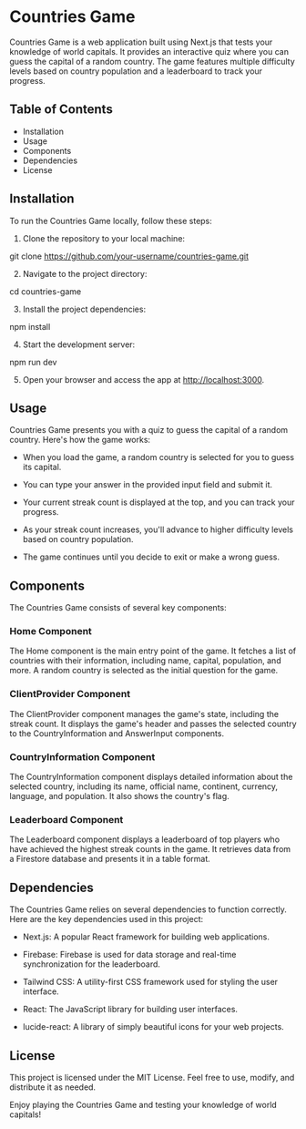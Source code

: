 # Countries Game

Countries Game is a web application built using Next.js that tests your knowledge of world capitals. It provides an interactive quiz where you can guess the capital of a random country. The game features multiple difficulty levels based on country population and a leaderboard to track your progress.

## Table of Contents

- Installation
- Usage
- Components
- Dependencies
- License

## Installation

To run the Countries Game locally, follow these steps:

1. Clone the repository to your local machine:

git clone https://github.com/your-username/countries-game.git

2. Navigate to the project directory:

cd countries-game

3. Install the project dependencies:

npm install

4. Start the development server:

npm run dev

5. Open your browser and access the app at [http://localhost:3000](http://localhost:3000).

## Usage

Countries Game presents you with a quiz to guess the capital of a random country. Here's how the game works:

- When you load the game, a random country is selected for you to guess its capital.

- You can type your answer in the provided input field and submit it.

- Your current streak count is displayed at the top, and you can track your progress.

- As your streak count increases, you'll advance to higher difficulty levels based on country population.

- The game continues until you decide to exit or make a wrong guess.

## Components

The Countries Game consists of several key components:

### Home Component

The Home component is the main entry point of the game. It fetches a list of countries with their information, including name, capital, population, and more. A random country is selected as the initial question for the game.

### ClientProvider Component

The ClientProvider component manages the game's state, including the streak count. It displays the game's header and passes the selected country to the CountryInformation and AnswerInput components.

### CountryInformation Component

The CountryInformation component displays detailed information about the selected country, including its name, official name, continent, currency, language, and population. It also shows the country's flag.

### Leaderboard Component

The Leaderboard component displays a leaderboard of top players who have achieved the highest streak counts in the game. It retrieves data from a Firestore database and presents it in a table format.

## Dependencies

The Countries Game relies on several dependencies to function correctly. Here are the key dependencies used in this project:

- Next.js: A popular React framework for building web applications.

- Firebase: Firebase is used for data storage and real-time synchronization for the leaderboard.

- Tailwind CSS: A utility-first CSS framework used for styling the user interface.

- React: The JavaScript library for building user interfaces.

- lucide-react: A library of simply beautiful icons for your web projects.

## License

This project is licensed under the MIT License. Feel free to use, modify, and distribute it as needed.

Enjoy playing the Countries Game and testing your knowledge of world capitals!
